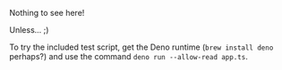Nothing to see here!

Unless... ;)

To try the included test script, get the Deno runtime (`brew install deno` perhaps?) and use the command `deno run --allow-read app.ts`.